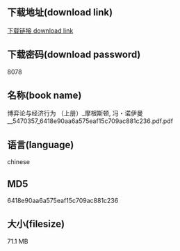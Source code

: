 ## 下载地址(download link)
[下载链接 download link](https://voluble-croquembouche-d321dc.netlify.app/?s=%E5%8D%9A%E5%BC%88%E8%AE%BA%E4%B8%8E%E7%BB%8F%E6%B5%8E%E8%A1%8C%E4%B8%BA+%EF%BC%88%E4%B8%8A%E5%86%8C%EF%BC%89_%E6%91%A9%E6%A0%B9%E6%96%AF%E9%A1%BF%2C+%E5%86%AF%E3%83%BB%E8%AF%BA%E4%BC%8A%E6%9B%BC__5470357_6418e90aa6a575eaf15c709ac881c236.pdf)

## 下载密码(download password)
8078

## 名称(book name)
博弈论与经济行为 （上册）_摩根斯顿, 冯・诺伊曼__5470357_6418e90aa6a575eaf15c709ac881c236.pdf.pdf

## 语言(language)
chinese

## MD5
6418e90aa6a575eaf15c709ac881c236

## 大小(filesize)
71.1 MB
